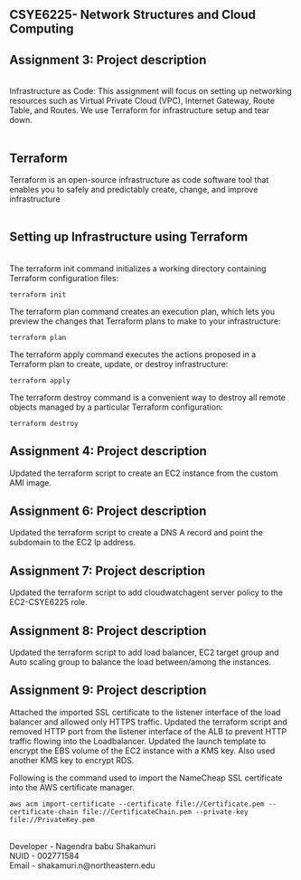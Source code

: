 ## CSYE6225- Network Structures and Cloud Computing

## Assignment 3: Project description 

<br>Infrastructure as Code: This assignment will focus on setting up networking resources such as Virtual Private Cloud (VPC), Internet Gateway, Route Table, and Routes. We use Terraform for infrastructure setup and tear down. <br><br>

## Terraform
Terraform is an open-source infrastructure as code software tool that enables you to safely and predictably create, change, and improve infrastructure <br><br>

## Setting up Infrastructure using Terraform 
 
<br> The terraform init command initializes a working directory containing Terraform configuration files:
```
terraform init
```

The terraform plan command creates an execution plan, which lets you preview the changes that Terraform plans to make to your infrastructure:
```
terraform plan
```

The terraform apply command executes the actions proposed in a Terraform plan to create, update, or destroy infrastructure:
```
terraform apply
```

The terraform destroy command is a convenient way to destroy all remote objects managed by a particular Terraform configuration:
```
terraform destroy
```

## Assignment 4: Project description 
Updated the terraform script to create an EC2 instance from the custom AMI image.

## Assignment 6: Project description 
Updated the terraform script to create a DNS A record and point the subdomain to the EC2 Ip address.

## Assignment 7: Project description
Updated the terraform script to add cloudwatchagent server policy to the EC2-CSYE6225 role.

## Assignment 8: Project description
Updated the terraform script to add load balancer, EC2 target group and Auto scaling group to balance the load between/among the instances.

## Assignment 9: Project description
Attached the imported SSL certificate to the listener interface of the load balancer and allowed only HTTPS traffic.
Updated the terraform script and removed HTTP port from the listener interface of the ALB to prevent HTTP traffic flowing into the Loadbalancer.
Updated the launch template to encrypt the EBS volume of the EC2 instance with a KMS key.
Also used another KMS key to encrypt RDS.

Following is the command used to import the NameCheap SSL certificate into the AWS certificate manager.
```
aws acm import-certificate --certificate file://Certificate.pem --certificate-chain file://CertificateChain.pem --private-key file://PrivateKey.pem
```

<br>
Developer - Nagendra babu Shakamuri <br>
NUID - 002771584 </br>
Email - shakamuri.n@northeastern.edu
